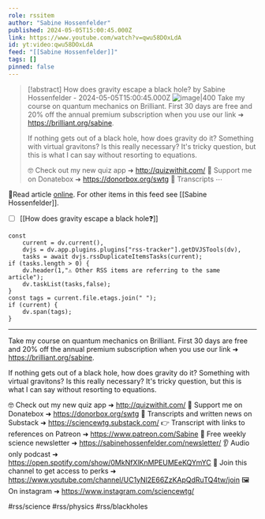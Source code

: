 ```yaml
---
role: rssitem
author: "Sabine Hossenfelder"
published: 2024-05-05T15:00:45.000Z
link: https://www.youtube.com/watch?v=qwu58DOxLdA
id: yt:video:qwu58DOxLdA
feed: "[[Sabine Hossenfelder]]"
tags: []
pinned: false
---
```


> [!abstract] How does gravity escape a black hole? by Sabine Hossenfelder - 2024-05-05T15:00:45.000Z
> <span class="rss-image">![image|400](https://i2.ytimg.com/vi/qwu58DOxLdA/hqdefault.jpg)</span> Take my course on quantum mechanics on Brilliant. First 30 days are free and 20% off the annual premium subscription when you use our link ➜ https://brilliant.org/sabine.
> 
> If nothing gets out of a black hole, how does gravity do it? Something with virtual gravitons? Is this really necessary? It's tricky question, but this is what I can say without resorting to equations.
> 
> 🤓 Check out my new quiz app ➜  http://quizwithit.com/
> 💌 Support me on Donatebox ➜ https://donorbox.org/swtg
> 📝 Transcripts ⋯

🔗Read article [online](https://www.youtube.com/watch?v=qwu58DOxLdA). For other items in this feed see [[Sabine Hossenfelder]].

- [ ] [[How does gravity escape a black hole❓]]

~~~dataviewjs
const
    current = dv.current(),
	dvjs = dv.app.plugins.plugins["rss-tracker"].getDVJSTools(dv),
	tasks = await dvjs.rssDuplicateItemsTasks(current);
if (tasks.length > 0) {
	dv.header(1,"⚠ Other RSS items are referring to the same article");
    dv.taskList(tasks,false);
}
const tags = current.file.etags.join(" ");
if (current) {
	dv.span(tags);
}
~~~

- - -
Take my course on quantum mechanics on Brilliant. First 30 days are free and 20% off the annual premium subscription when you use our link ➜ https://brilliant.org/sabine.

If nothing gets out of a black hole, how does gravity do it? Something with virtual gravitons? Is this really necessary? It's tricky question, but this is what I can say without resorting to equations.

🤓 Check out my new quiz app ➜  http://quizwithit.com/
💌 Support me on Donatebox ➜ https://donorbox.org/swtg
📝 Transcripts and written news on Substack ➜ https://sciencewtg.substack.com/
👉 Transcript with links to references on Patreon ➜ https://www.patreon.com/Sabine
📩 Free weekly science newsletter  ➜ https://sabinehossenfelder.com/newsletter/
👂 Audio only podcast ➜  https://open.spotify.com/show/0MkNfXlKnMPEUMEeKQYmYC
🔗 Join this channel to get access to perks ➜
https://www.youtube.com/channel/UC1yNl2E66ZzKApQdRuTQ4tw/join
🖼️ On instagram ➜ https://www.instagram.com/sciencewtg/

#rss/science #rss/physics #rss/blackholes